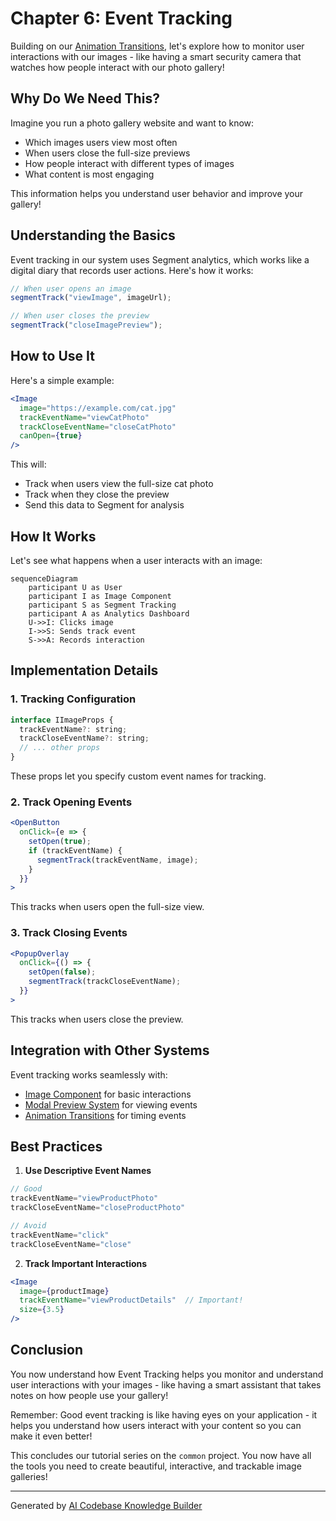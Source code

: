 # Chapter 6: Event Tracking

Building on our [Animation Transitions](05_animation_transitions_.md), let's explore how to monitor user interactions with our images - like having a smart security camera that watches how people interact with our photo gallery!

## Why Do We Need This?

Imagine you run a photo gallery website and want to know:
- Which images users view most often
- When users close the full-size previews
- How people interact with different types of images
- What content is most engaging

This information helps you understand user behavior and improve your gallery!

## Understanding the Basics

Event tracking in our system uses Segment analytics, which works like a digital diary that records user actions. Here's how it works:

```jsx
// When user opens an image
segmentTrack("viewImage", imageUrl);

// When user closes the preview
segmentTrack("closeImagePreview");
```

## How to Use It

Here's a simple example:

```jsx
<Image 
  image="https://example.com/cat.jpg"
  trackEventName="viewCatPhoto"
  trackCloseEventName="closeCatPhoto"
  canOpen={true}
/>
```

This will:
- Track when users view the full-size cat photo
- Track when they close the preview
- Send this data to Segment for analysis

## How It Works

Let's see what happens when a user interacts with an image:

```mermaid
sequenceDiagram
    participant U as User
    participant I as Image Component
    participant S as Segment Tracking
    participant A as Analytics Dashboard
    U->>I: Clicks image
    I->>S: Sends track event
    S->>A: Records interaction
```

## Implementation Details

### 1. Tracking Configuration
```jsx
interface IImageProps {
  trackEventName?: string;
  trackCloseEventName?: string;
  // ... other props
}
```
These props let you specify custom event names for tracking.

### 2. Track Opening Events
```jsx
<OpenButton
  onClick={e => {
    setOpen(true);
    if (trackEventName) {
      segmentTrack(trackEventName, image);
    }
  }}
>
```
This tracks when users open the full-size view.

### 3. Track Closing Events
```jsx
<PopupOverlay
  onClick={() => {
    setOpen(false);
    segmentTrack(trackCloseEventName);
  }}
>
```
This tracks when users close the preview.

## Integration with Other Systems

Event tracking works seamlessly with:
- [Image Component](01_image_component_.md) for basic interactions
- [Modal Preview System](02_modal_preview_system_.md) for viewing events
- [Animation Transitions](05_animation_transitions_.md) for timing events

## Best Practices

1. **Use Descriptive Event Names**
```jsx
// Good
trackEventName="viewProductPhoto"
trackCloseEventName="closeProductPhoto"

// Avoid
trackEventName="click"
trackCloseEventName="close"
```

2. **Track Important Interactions**
```jsx
<Image 
  image={productImage}
  trackEventName="viewProductDetails"  // Important!
  size={3.5}
/>
```

## Conclusion

You now understand how Event Tracking helps you monitor and understand user interactions with your images - like having a smart assistant that takes notes on how people use your gallery!

Remember: Good event tracking is like having eyes on your application - it helps you understand how users interact with your content so you can make it even better!

This concludes our tutorial series on the `common` project. You now have all the tools you need to create beautiful, interactive, and trackable image galleries!

---

Generated by [AI Codebase Knowledge Builder](https://github.com/The-Pocket/Tutorial-Codebase-Knowledge)